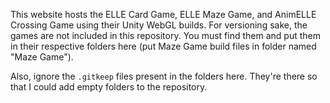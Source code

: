 This website hosts the ELLE Card Game, ELLE Maze Game, and AnimELLE Crossing Game using their Unity WebGL builds. For versioning sake, the games are not included in this repository. You must find them and put them in their respective folders here (put Maze Game build files in folder named "Maze Game").

Also, ignore the `.gitkeep` files present in the folders here. They're there so that I could add empty folders to the repository.